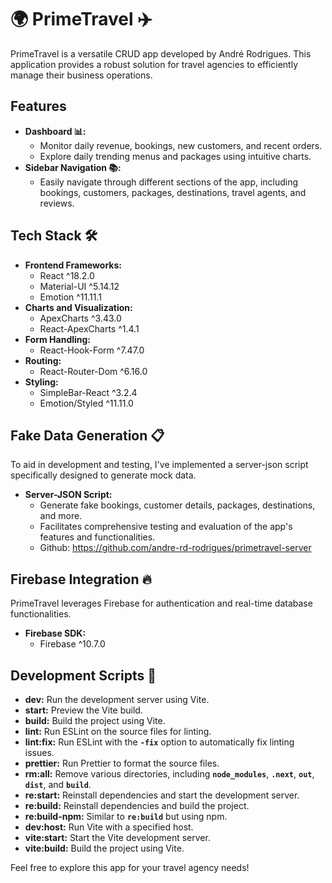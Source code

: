 # **🌍 PrimeTravel ✈️**

PrimeTravel is a versatile CRUD app developed by André Rodrigues. This application provides a robust solution for travel agencies to efficiently manage their business operations.

## **Features**

- **Dashboard 📊:**
  - Monitor daily revenue, bookings, new customers, and recent orders.
  - Explore daily trending menus and packages using intuitive charts.
- **Sidebar Navigation 📚:**
  - Easily navigate through different sections of the app, including bookings, customers, packages, destinations, travel agents, and reviews.

## **Tech Stack 🛠️**

- **Frontend Frameworks:**
  - React ^18.2.0
  - Material-UI ^5.14.12
  - Emotion ^11.11.1
- **Charts and Visualization:**
  - ApexCharts ^3.43.0
  - React-ApexCharts ^1.4.1
- **Form Handling:**
  - React-Hook-Form ^7.47.0
- **Routing:**
  - React-Router-Dom ^6.16.0
- **Styling:**
  - SimpleBar-React ^3.2.4
  - Emotion/Styled ^11.11.0

## **Fake Data Generation 📋**

To aid in development and testing, I've implemented a server-json script specifically designed to generate mock data.

- **Server-JSON Script:**
  - Generate fake bookings, customer details, packages, destinations, and more.
  - Facilitates comprehensive testing and evaluation of the app's features and functionalities.
  - Github: https://github.com/andre-rd-rodrigues/primetravel-server

## **Firebase Integration 🔥**

PrimeTravel leverages Firebase for authentication and real-time database functionalities.

- **Firebase SDK:**
  - Firebase ^10.7.0

## **Development Scripts 🚀**

- **dev:** Run the development server using Vite.
- **start:** Preview the Vite build.
- **build:** Build the project using Vite.
- **lint:** Run ESLint on the source files for linting.
- **lint:fix:** Run ESLint with the **`-fix`** option to automatically fix linting issues.
- **prettier:** Run Prettier to format the source files.
- **rm:all:** Remove various directories, including **`node_modules`**, **`.next`**, **`out`**, **`dist`**, and **`build`**.
- **re:start:** Reinstall dependencies and start the development server.
- **re:build:** Reinstall dependencies and build the project.
- **re:build-npm:** Similar to **`re:build`** but using npm.
- **dev:host:** Run Vite with a specified host.
- **vite:start:** Start the Vite development server.
- **vite:build:** Build the project using Vite.

Feel free to explore this app for your travel agency needs!
